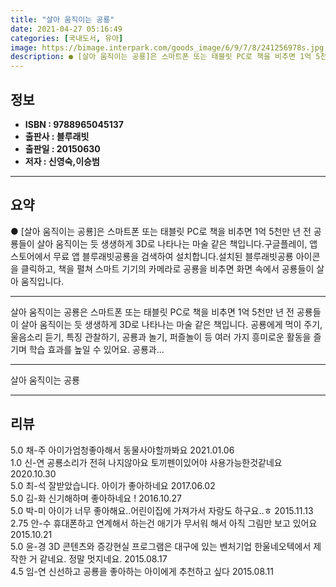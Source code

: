 ```yaml
---
title: "살아 움직이는 공룡"
date: 2021-04-27 05:16:49
categories: [국내도서, 유아]
image: https://bimage.interpark.com/goods_image/6/9/7/8/241256978s.jpg
description: ● [살아 움직이는 공룡]은 스마트폰 또는 태블릿 PC로 책을 비추면 1억 5천만 년 전 공룡들이 살아 움직이는 듯 생생하게 3D로 나타나는 마술 같은 책입니다.구글플레이, 앱스토어에서 무료 앱 블루래빗공룡을 검색하여 설치합니다.설치된 블루래빗공룡 아이콘을 클릭하고, 책을 펼쳐 스마트
---
```


## **정보**

- **ISBN : 9788965045137**
- **출판사 : 블루래빗**
- **출판일 : 20150630**
- **저자 : 신영숙,이승범**

------



## **요약**

●  [살아 움직이는 공룡]은 스마트폰 또는 태블릿 PC로 책을 비추면 1억 5천만 년 전 공룡들이 살아 움직이는 듯 생생하게 3D로 나타나는 마술 같은 책입니다.구글플레이, 앱스토어에서 무료 앱 블루래빗공룡을 검색하여 설치합니다.설치된 블루래빗공룡 아이콘을 클릭하고, 책을 펼쳐 스마트 기기의 카메라로 공룡을 비추면 화면 속에서 공룡들이 살아 움직입니다.

------

살아 움직이는 공룡은 스마트폰 또는 태블릿 PC로 책을 비추면 1억 5천만 년 전 공룡들이 살아 움직이는 듯 생생하게 3D로 나타나는 마술 같은 책입니다. 공룡에게 먹이 주기, 울음소리 듣기, 특징 관찰하기, 공룡과 놀기, 퍼즐놀이 등 여러 가지 흥미로운 활동을 즐기며 학습 효과를 높일 수 있어요. 공룡과... 

------


살아 움직이는 공룡 

------


## **리뷰** 

5.0 채-주 아이가엄청좋아해서 동물사야할까봐요 2021.01.06 <br/>1.0 신-연 공룡소리가 전혀 나지않아요 토끼펜이있어야 사용가능한것같네요 2020.10.30 <br/>5.0 최-석 잘받았습니다.
아이가 좋아하네요 2017.06.02 <br/>5.0 김-화 신기해하며 좋아하네요 ! 2016.10.27 <br/>5.0 박-미 아이가 너무 좋아해요..어린이집에 가져가서 자랑도 하구요..ㅎ 2015.11.13 <br/>2.75 안-수 휴대폰하고 연계해서 하는건 애기가 무서워 해서 아직 그림만 보고 있어요 2015.10.21 <br/>5.0 윤-경 3D 콘텐츠와 증강현실 프로그램은 대구에 있는 벤처기업 한울네오텍에서 제작한 거 같네요. 정말 멋지네요. 2015.08.17 <br/>4.5 임-연 신선하고 공룡을 좋아하는 아이에게 추천하고 싶다 2015.08.11 <br/>